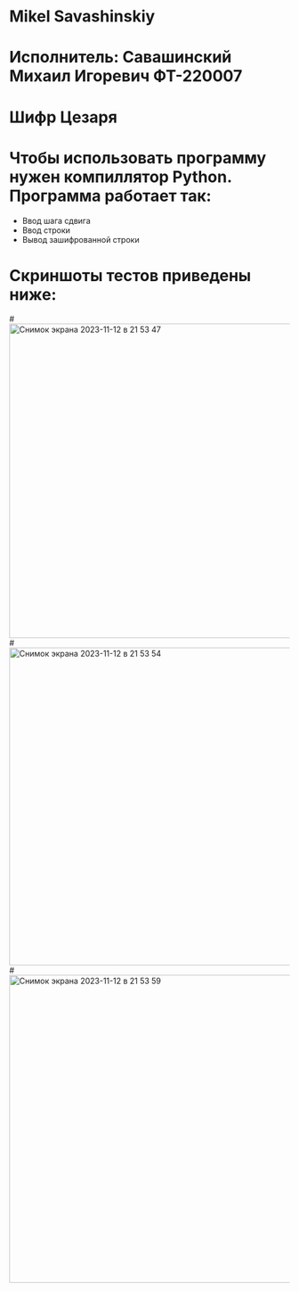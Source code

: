 # Mikel Savashinskiy
# Исполнитель: Савашинский Михаил Игоревич ФТ-220007
# Шифр Цезаря
# Чтобы использовать программу нужен компиллятор Python. Программа работает так:
- Ввод шага сдвига
- Ввод строки
- Вывод зашифрованной строки
# Скриншоты тестов приведены ниже:
#<img width="564" alt="Снимок экрана 2023-11-12 в 21 53 47" src="https://github.com/misshasavvash/Savashinskiy/assets/146664036/54e6f398-0ea8-41ae-a215-bc5ff226a3e3">
#<img width="570" alt="Снимок экрана 2023-11-12 в 21 53 54" src="https://github.com/misshasavvash/Savashinskiy/assets/146664036/9277bf4f-545f-496b-bf5e-c5db6a64eaf5">
#<img width="552" alt="Снимок экрана 2023-11-12 в 21 53 59" src="https://github.com/misshasavvash/Savashinskiy/assets/146664036/c5e521dc-77c5-44b8-8023-b6e17e7d203f">
